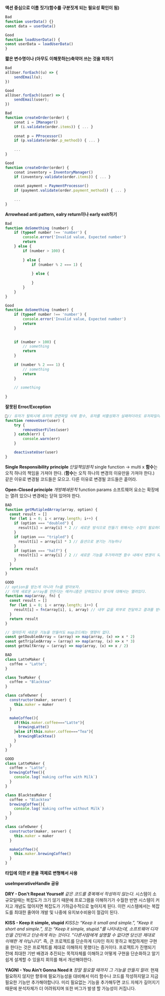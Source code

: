 
**액션 중심으로 이름 짓기(함수를 구분짓게 되는 필요성 확인이 됨)**
```javascript
Bad
function userData() {}
const data = userData()

Good
function loadUserData() {
const userData = loadUserData()
}
```

**짧은 변수명이나 (아무도 이해못하는)축약어 쓰는 것을 피하기**
```javascript
Bad
allUser.forEach((u) => {
	sendEmail(u);
})

Good
allUser.forEach((user) => {
	sendEmail(user);
})

Bad
function createOrder(order) {
	conat i = IManager()
	if (i.validate(order.items)) { ... }
	
	conat p = PProcessor()
	if (p.validate(order.p_method)) { ... }
	
	...
}

Good
function createOrder(order) {
	conat inventory = InventoryManager()
	if (inventory.validate(order.items)) { ... }
	
	conat payment = PaymentProcessor()
	if (payment.validate(order.payment_method)) { ... }
	
	...
}
```

**Arrowhead anti pattern, ealry return이나 early exit하기**
```javascript
Bad
function doSomething (number) {
	if (typeof number !== 'number') {
		console.error('Invalid value, Expected number')
		return
	} else {
		if (number > 100) {
		
		} else {
			if (number % 2 === 1) {
			
			} else {
			
			}
		}
	}
}

Good
function doSomething (number) {
	if (typeof number !== 'number') {
		console.error('Invalid value, Expected number')
		return
	}
		
	
	if (number > 100) {
		// something
		return
	} 
	
	if (number % 2 === 1) {
		// something
		return
	} 
	
	// something
	
}
```

**잘못된 Error/Exception**
```javascript
// 유저가 탈퇴시에 유저의 관련파일 삭제 함수, 유저를 비활성화가 실패하더라도 유저파일이 삭제됨...
function removeUser(user) {
	try {
		removeUserFiles(user)
	} catch(err) {
		console.warn(err)
	}

	deactivateUser(user)
}
```

**Single Responsibility principle**
_단일책임원칙_ single function -> multi x
**함수**는 오직 하나의 책임을 가져야 한다. (**함수**는 오직 하나의 변경의 이유만을 가져야 한다.)  
같은 이유로 변경될 코드들은 모으고. 다른 이유로 변경될 코드들은 흩어라.

**Open-Closed principle**
_개방폐쇄원칙_ function params 
소프트웨어 요소는 확장에는 열려 있으나 변경에는 닫혀 있어야 한다.

```js
BAD
function getMutipledArray(array, option) {
  const result = []
  for (let i = 0; i < array.length; i++) {
    if (option === "doubled") {
      result[i] = array[i] * 2 // 새로운 방식으로 만들기 위해서는 수정이 필요하다.
    }
    if (option === "tripled") {
      result[i] = array[i] * 3 // 옵션으로 분기는 가능하나
    }
    if (option === "half") {
      result[i] = array[i] / 2 // 새로운 기능을 추가하려면 함수 내에서 변경이 되어야 한다.
    }
  }
  return result
}

GOOD
// option을 받는게 아니라 fn을 받아보자.
// 이제 새로운 array를 만든다는 매커니즘은 닫혀있으나 방식에 대해서는 열려있다.
function map(array, fn) {
  const result = []
  for (let i = 0; i < array.length; i++) {
    result[i] = fn(array[i], i, array) // 내부 값을 외부로 전달하고 결과를 받아서 사용한다.
  }
  return result
}

// 얼마든지 새로운 기능을 만들어도 map코드에는 영향이 없다.
const getDoubledArray = (array) => map(array, (x) => x * 2)
const getTripledArray = (array) => map(array, (x) => x * 3)
const getHalfArray = (array) => map(array, (x) => x / 2)

BAD
class LatteMaker {
  coffee = "Latte";
}

class TeaMaker {
  coffee = "Blacktea"
}

class cafeOwner {
  constructor(maker, server) {
    this.maker = maker
  }

  makeCoffee(){
    if(this.maker.coffee==="Latte"){
      brewingLatte()
    }else if(this.maker.coffee==="Tea"){
      brewingBlacktea()
    }
  }
}

GOOD
class LatteMaker {
  coffee = "Latte";
  brewingCoffee(){
    console.log(`making coffee with Milk`)
  }
}

class BlackteaMaker {
  coffee = "Blacktea"
  brewingCoffee(){
    console.log(`making coffee without Milk`)
  }
}

class cafeOwner {
  constructor(maker, server) {
    this.maker = maker
  }

  makeCoffee(){
    this.maker.brewingCoffee()
  }
}
```

**타입에 의한 if 문을 객체로 변형해서 사용**

**useImperativeHandle 공유**

**DRY - Don't Repeat Yourself**
_같은 코드를 중복해서 작성하지 않는다._ 시스템이 소규모일때는 복잡도가 크기 않기 때문에 프로그램을 이해하기가 수월한 반면 시스템이 커지고 개념도 많아지면 복잡도가 기하급수적으로 높아지게 된다. 이런 시스템에서는 복잡도를 최대한 줄여야 개발 및 나중에 유지보수비용이 절감이 된다. 

**KISS - Keep it simple, stupid**
_KISS는 “Keep it small and simple.”, “Keep it short and simple.”, 또는 “Keep it simple, stupid.”를 나타내는데, 소프트웨어 디자인을 간단하고 단순하게 하는 것이다. "다른사람에게 설명할 수 없다면 당신은 제대로 이해한 게 아닙니다"._ 즉, 큰 프로젝트를 단순하게 디자인 하지 못하고 복잡하게만 구현을 한다는 것은 프로젝트를 제대로 이해하지 못했다는 증거이다. 프로젝트가 진행되기 전에 최대한 기반 배경과 추진되는 목적자체를 이해하고 어떻게 구현을 단순화하고 알기쉽게 설계할 수 있을지 회의를 해서 개선해야한다.

**YAGNI - You Ain't Gonna Need it**
_정말 필요할 때까지 그 기능을 만들지 말라._
현재 필요하지 않지만 향후에 필요가능성을 대비해서 미리 함수나 코드를 작성하지말고 지금 필요한 기능만 추가해야합니다. 미리 필요없는 기능을 추가해두면 코드 자체가 길어지기 때문에 분석자체가 더 어려워지며 또한 버그가 발생 할 가능성이 커집니다. 

